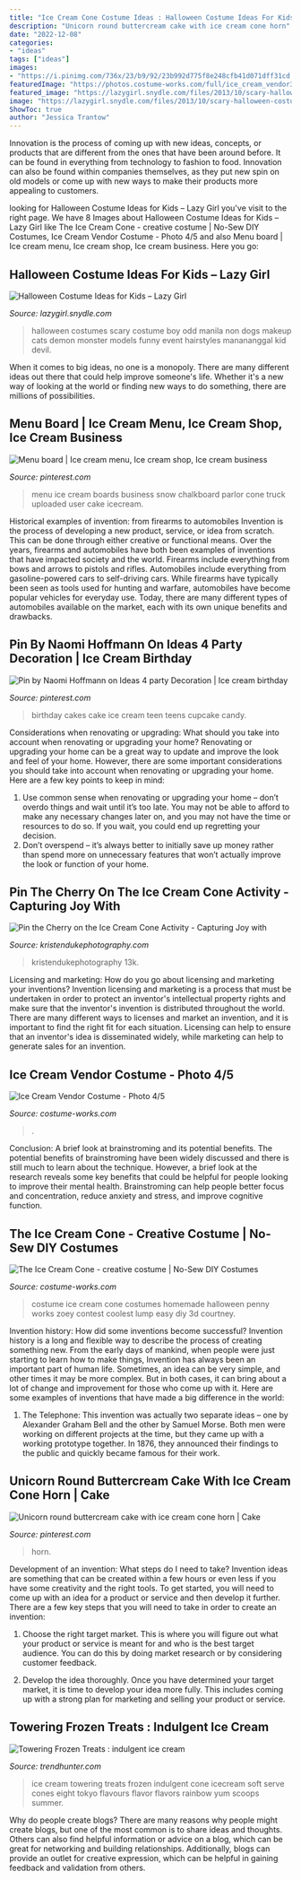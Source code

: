 ```yaml
---
title: "Ice Cream Cone Costume Ideas : Halloween Costume Ideas For Kids – Lazy Girl"
description: "Unicorn round buttercream cake with ice cream cone horn"
date: "2022-12-08"
categories:
- "ideas"
tags: ["ideas"]
images:
- "https://i.pinimg.com/736x/23/b9/92/23b992d775f8e248cfb41d071dff31cd.jpg"
featuredImage: "https://photos.costume-works.com/full/ice_cream_vendor3.jpg"
featured_image: "https://lazygirl.snydle.com/files/2013/10/scary-halloween-costume-for-kids.jpg"
image: "https://lazygirl.snydle.com/files/2013/10/scary-halloween-costume-for-kids.jpg"
ShowToc: true
author: "Jessica Trantow"
---
```



Innovation is the process of coming up with new ideas, concepts, or products that are different from the ones that have been around before. It can be found in everything from technology to fashion to food. Innovation can also be found within companies themselves, as they put new spin on old models or come up with new ways to make their products more appealing to customers.

	

		
looking for Halloween Costume Ideas for Kids – Lazy Girl you've visit to the right page. We have 8 Images about Halloween Costume Ideas for Kids – Lazy Girl like The Ice Cream Cone - creative costume | No-Sew DIY Costumes, Ice Cream Vendor Costume - Photo 4/5 and also Menu board | Ice cream menu, Ice cream shop, Ice cream business. Here you go:
		
    
## Halloween Costume Ideas For Kids – Lazy Girl

<img loading=lazy src="https://lazygirl.snydle.com/files/2013/10/scary-halloween-costume-for-kids.jpg" onerror="this.onerror=null;this.src='https://tse3.mm.bing.net/th?id=OIP.0aM7mzJxjL6Xv9Q9O_8vvgHaFL&amp;pid=15.1';" alt="Halloween Costume Ideas for Kids – Lazy Girl">

_Source: lazygirl.snydle.com_

>halloween costumes scary costume boy odd manila non dogs makeup cats demon monster models funny event hairstyles manananggal kid devil. 

	

When it comes to big ideas, no one is a monopoly. There are many different ideas out there that could help improve someone's life. Whether it's a new way of looking at the world or finding new ways to do something, there are millions of possibilities. 

    
## Menu Board | Ice Cream Menu, Ice Cream Shop, Ice Cream Business

<img loading=lazy src="https://i.pinimg.com/736x/be/db/5d/bedb5d836b02798e35f766ab2ac4b951--menu-boards-milkshakes.jpg" onerror="this.onerror=null;this.src='https://tse1.mm.bing.net/th?id=OIP.khgB0I4K6avD78wnmFJnYQHaJ3&amp;pid=15.1';" alt="Menu board | Ice cream menu, Ice cream shop, Ice cream business">

_Source: pinterest.com_

>menu ice cream boards business snow chalkboard parlor cone truck uploaded user cake icecream. 

	

Historical examples of invention: from firearms to automobiles
Invention is the process of developing a new product, service, or idea from scratch. This can be done through either creative or functional means. Over the years, firearms and automobiles have both been examples of inventions that have impacted society and the world. Firearms include everything from bows and arrows to pistols and rifles. Automobiles include everything from gasoline-powered cars to self-driving cars. While firearms have typically been seen as tools used for hunting and warfare, automobiles have become popular vehicles for everyday use. Today, there are many different types of automobiles available on the market, each with its own unique benefits and drawbacks.

    
## Pin By Naomi Hoffmann On Ideas 4 Party Decoration | Ice Cream Birthday

<img loading=lazy src="https://i.pinimg.com/736x/c7/70/08/c7700888d339de22061ef42df5a5fa86.jpg" onerror="this.onerror=null;this.src='https://tse1.mm.bing.net/th?id=OIP.UaBWxIYo2MXBVWQXzofiggHaLd&amp;pid=15.1';" alt="Pin by Naomi Hoffmann on Ideas 4 party Decoration | Ice cream birthday">

_Source: pinterest.com_

>birthday cakes cake ice cream teen teens cupcake candy. 

	

Considerations when renovating or upgrading: What should you take into account when renovating or upgrading your home?
Renovating or upgrading your home can be a great way to update and improve the look and feel of your home. However, there are some important considerations you should take into account when renovating or upgrading your home. Here are a few key points to keep in mind: 
1. Use common sense when renovating or upgrading your home – don’t overdo things and wait until it’s too late. You may not be able to afford to make any necessary changes later on, and you may not have the time or resources to do so. If you wait, you could end up regretting your decision. 
2. Don’t overspend – it’s always better to initially save up money rather than spend more on unnecessary features that won’t actually improve the look or function of your home.

    
## Pin The Cherry On The Ice Cream Cone Activity - Capturing Joy With

<img loading=lazy src="https://www.kristendukephotography.com/wp-content/uploads/2016/05/Girls-Ice-Cream-Party-Ideas.jpg" onerror="this.onerror=null;this.src='https://tse2.mm.bing.net/th?id=OIP.UystUDoMbPS8YQGQDhmLRQHaLG&amp;pid=15.1';" alt="Pin the Cherry on the Ice Cream Cone Activity - Capturing Joy with">

_Source: kristendukephotography.com_

>kristendukephotography 13k. 

	

Licensing and marketing: How do you go about licensing and marketing your inventions?
Invention licensing and marketing is a process that must be undertaken in order to protect an inventor's intellectual property rights and make sure that the inventor's invention is distributed throughout the world. There are many different ways to licenses and market an invention, and it is important to find the right fit for each situation. Licensing can help to ensure that an inventor's idea is disseminated widely, while marketing can help to generate sales for an invention.

    
## Ice Cream Vendor Costume - Photo 4/5

<img loading=lazy src="https://photos.costume-works.com/full/ice_cream_vendor3.jpg" onerror="this.onerror=null;this.src='https://tse2.mm.bing.net/th?id=OIP.SgvJUnQ5RxxwfTJg7C-iPgHaJ3&amp;pid=15.1';" alt="Ice Cream Vendor Costume - Photo 4/5">

_Source: costume-works.com_

>. 

	

Conclusion: A brief look at brainstroming and its potential benefits.
The potential benefits of brainstroming have been widely discussed and there is still much to learn about the technique. However, a brief look at the research reveals some key benefits that could be helpful for people looking to improve their mental health. Brainstroming can help people better focus and concentration, reduce anxiety and stress, and improve cognitive function.

    
## The Ice Cream Cone - Creative Costume | No-Sew DIY Costumes

<img loading=lazy src="https://photos.costume-works.com/full/the_ice_cream_cone.jpg" onerror="this.onerror=null;this.src='https://tse4.mm.bing.net/th?id=OIP.2m3KZKRpIOhvXf6AA_S-9gHaLH&amp;pid=15.1';" alt="The Ice Cream Cone - creative costume | No-Sew DIY Costumes">

_Source: costume-works.com_

>costume ice cream cone costumes homemade halloween penny works zoey contest coolest lump easy diy 3d courtney. 

	

Invention history: How did some inventions become successful?
Invention history is a long and flexible way to describe the process of creating something new. From the early days of mankind, when people were just starting to learn how to make things, Invention has always been an important part of human life. Sometimes, an idea can be very simple, and other times it may be more complex. But in both cases, it can bring about a lot of change and improvement for those who come up with it. Here are some examples of inventions that have made a big difference in the world:
1. The Telephone: This invention was actually two separate ideas – one by Alexander Graham Bell and the other by Samuel Morse. Both men were working on different projects at the time, but they came up with a working prototype together. In 1876, they announced their findings to the public and quickly became famous for their work.


    
## Unicorn Round Buttercream Cake With Ice Cream Cone Horn | Cake

<img loading=lazy src="https://i.pinimg.com/736x/23/b9/92/23b992d775f8e248cfb41d071dff31cd.jpg" onerror="this.onerror=null;this.src='https://tse3.mm.bing.net/th?id=OIP.sr8SucQBgjJyu-XSrqeMzQHaJ3&amp;pid=15.1';" alt="Unicorn round buttercream cake with ice cream cone horn | Cake">

_Source: pinterest.com_

>horn. 

	

Development of an invention: What steps do I need to take?
Invention ideas are something that can be created within a few hours or even less if you have some creativity and the right tools. To get started, you will need to come up with an idea for a product or service and then develop it further. There are a few key steps that you will need to take in order to create an invention:
1. Choose the right target market. This is where you will figure out what your product or service is meant for and who is the best target audience. You can do this by doing market research or by considering customer feedback.

2. Develop the idea thoroughly. Once you have determined your target market, it is time to develop your idea more fully. This includes coming up with a strong plan for marketing and selling your product or service.

    
## Towering Frozen Treats : Indulgent Ice Cream

<img loading=lazy src="http://cdn.trendhunterstatic.com/thumbs/indulgent-ice-cream.jpeg" onerror="this.onerror=null;this.src='https://tse2.mm.bing.net/th?id=OIP.855viR7ufjmerNVD1mcH3wHaLH&amp;pid=15.1';" alt="Towering Frozen Treats : indulgent ice cream">

_Source: trendhunter.com_

>ice cream towering treats frozen indulgent cone icecream soft serve cones eight tokyo flavours flavor flavors rainbow yum scoops summer. 

	

Why do people create blogs?
There are many reasons why people might create blogs, but one of the most common is to share ideas and thoughts. Others can also find helpful information or advice on a blog, which can be great for networking and building relationships. Additionally, blogs can provide an outlet for creative expression, which can be helpful in gaining feedback and validation from others.

